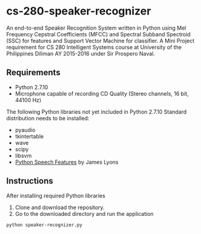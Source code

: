 # cs-280-speaker-recognizer
An end-to-end Speaker Recognition System written in Python using Mel Frequency Cepstral Coefficients (MFCC) and Spectral Subband Spectroid (SSC) for features and Support Vector Machine for classifier. A Mini Project requirement for CS 280 Intelligent Systems course at University of the Philippines Diliman AY 2015-2016 under Sir Prospero Naval. 

## Requirements
* Python 2.7.10
* Microphone capable of recording CD Quality (Stereo channels, 16 bit, 44100 Hz)

The following Python libraries not yet included in Python 2.7.10 Standard distribution needs to be installed:
* pyaudio
* tkintertable
* wave
* scipy
* libsvm
* [Python Speech Features](https://github.com/jameslyons/python_speech_features) by James Lyons

## Instructions
After installing required Python libraries

1. Clone and download the repository.
2. Go to the downloaded directory and run the application

  ```  
  python speaker-recognizer.py
  ```

